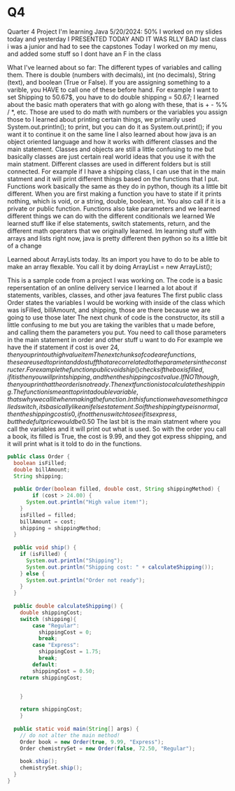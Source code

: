 # Q4
Quarter 4 Project
I'm learning Java
5/20/2024: 50%
I worked on my slides today and yesterday
I PRESENTED TODAY AND IT WAS RLLY BAD
last class i was a junior and had to see the capstones
Today I worked on my menu, and added some stuff so I dont have an F in the class

What I've learned about so far:
The different types of variables and calling them. There is double (numbers with decimals), int (no decimals), String (text), and boolean (True or False). If you are assigning something to a varible, you HAVE to call one of these before hand.
For example I want to set Shipping to 50.67$, you have to do double shipping = 50.67;
I learned about the basic math operaters that with go along with these, that is + - %% / *, etc. Those are used to do math with numbers or the variables you assign those to
I learned about printing certain things, we primarily used System.out.println(); to print, but you can do it as System.out.print(); if you want it to continue it on the same line
I also learned about how java is an object oriented language and how it works with different classes and the main statement.
Classes and objects are still a little confusing to me but basically classes are just certain real world ideas that you use it with the main statment. Different classes are used in different folders but is still connected.
For example if I have a shipping class, I can use that in the main statment and it will print different things based on the functions that I put.
Functions work basically the same as they do in python, though its a little bit different. When you are first making a function you have to state if it prints nothing, which is void, or a string, double, boolean, int. You also call if it is a private or public function.
Functions also take parameters and we learned different things we can do with the different conditionals we learned
We learned stuff like if else statements, switch statements, return, and the different math operaters that we originally learned.
Im learning stuff with arrays and lists right now, java is pretty different then python so its a little bit of a change

Learned about ArrayLists today. Its an import you have to do to be able to make an array flexable. You call it by doing ArrayList<xxxxx> = new ArrayList<xxx>();






This is a sample code from a project I was working on.
The code is a basic repersentation of an online delivery service
I learned a lot about if statements, varibles, classes, and other java features
The first public class Order states the variables I would be working with inside of the class which was isFilled, billAmount, and shipping, those are there because we are going to use those later
The next chunk of code is the constructor, its still a little confusing to me but you are taking the varibles that u made before, and calling them the parameters you put. You need to call those parameters in the main statement in order and other stuff u want to do
For example we have the if statement if cost is over 24$, then you print out high value item
The next chunks of code are functions, these are used to print and do stuff that are correlated to the parameters in the constructer.
For example the function public void ship() checks if the box is filled, if it is then you will print shipping, and then the shipping cost value. If NOT though, then you prin that the order is not ready.
The next function is to calculate the shipping. The function is meant to print a double variable, thats why we call it when making the function.
In this function we have something called switch, its basically like an if else statement. So if the shipping type is normal, then the shipping cost is 0, if not then u switch to see if its express, but the defult price would be 0.50$
The last bit is the main statment where you call the variables and it will print out what is used.
So with the order you call a book, its filled is True, the cost is 9.99, and they got express shipping, and it will print what is it told to do in the functions.

``` Java
public class Order {
  boolean isFilled;
  double billAmount;
  String shipping;
  
  public Order(boolean filled, double cost, String shippingMethod) {
		if (cost > 24.00) {
      System.out.println("High value item!");
    }
    isFilled = filled;
    billAmount = cost;
    shipping = shippingMethod;
  }
  
  public void ship() {
    if (isFilled) {
      System.out.println("Shipping");
      System.out.println("Shipping cost: " + calculateShipping());
    } else {
      System.out.println("Order not ready");
    }
  }
  
  public double calculateShipping() {
    double shippingCost;
    switch (shipping){
        case "Regular":
          shippingCost = 0;
          break;
        case "Express":
          shippingCost = 1.75;
          break;
        default:
        shippingCost = 0.50;
    return shippingCost;


    }
    
    return shippingCost;
 	}
  
  public static void main(String[] args) {
    // do not alter the main method!
    Order book = new Order(true, 9.99, "Express");
    Order chemistrySet = new Order(false, 72.50, "Regular");
    
    book.ship();
    chemistrySet.ship();
  }
}
```
